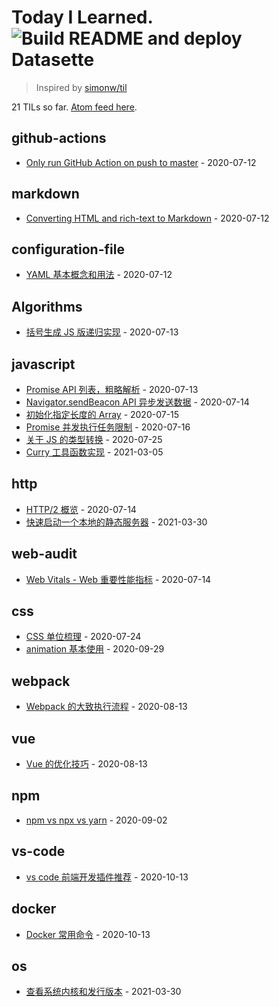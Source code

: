 # Today I Learned. ![Build README and deploy Datasette](https://github.com/mopig/til/workflows/Build%20README%20and%20deploy%20Datasette/badge.svg)

> Inspired by [simonw/til](https://github.com/simonw/til)

<!-- count starts -->21<!-- count ends --> TILs so far. <a href="https://til.xiaozhu.dev/til/feed.atom">Atom feed here</a>.

<!-- index starts -->
## github-actions

* [Only run GitHub Action on push to master](https://github.com/mopig/til/blob/main/github-actions/only-master.md) - 2020-07-12

## markdown

* [Converting HTML and rich-text to Markdown](https://github.com/mopig/til/blob/main/markdown/converting-to-markdown.md) - 2020-07-12

## configuration-file

* [YAML 基本概念和用法](https://github.com/mopig/til/blob/main/configuration-file/about-yaml.md) - 2020-07-12

## Algorithms

* [括号生成 JS 版递归实现](https://github.com/mopig/til/blob/main/Algorithms/generate-parentheses.md) - 2020-07-13

## javascript

* [Promise API 列表，粗略解析](https://github.com/mopig/til/blob/main/javascript/promise-api.md) - 2020-07-13
* [Navigator.sendBeacon API 异步发送数据](https://github.com/mopig/til/blob/main/javascript/send-beacon.md) - 2020-07-14
* [初始化指定长度的 Array](https://github.com/mopig/til/blob/main/javascript/init-array.md.md) - 2020-07-15
* [Promise 并发执行任务限制](https://github.com/mopig/til/blob/main/javascript/promise-concurrency.md.md) - 2020-07-16
* [关于 JS 的类型转换](https://github.com/mopig/til/blob/main/javascript/conversion-algorithm.md.md) - 2020-07-25
* [Curry 工具函数实现](https://github.com/mopig/til/blob/main/javascript/curry.md) - 2021-03-05

## http

* [HTTP/2 概览](https://github.com/mopig/til/blob/main/http/http_2.md) - 2020-07-14
* [快速启动一个本地的静态服务器](https://github.com/mopig/til/blob/main/http/http_server.md) - 2021-03-30

## web-audit

* [Web Vitals - Web 重要性能指标](https://github.com/mopig/til/blob/main/web-audit/web-vitals.md) - 2020-07-14

## css

* [CSS 单位梳理](https://github.com/mopig/til/blob/main/css/css-unit.md) - 2020-07-24
* [animation 基本使用](https://github.com/mopig/til/blob/main/css/animation-basic.md.md) - 2020-09-29

## webpack

* [Webpack 的大致执行流程](https://github.com/mopig/til/blob/main/webpack/webpack-flow.md) - 2020-08-13

## vue

* [Vue 的优化技巧](https://github.com/mopig/til/blob/main/vue/optimize-skills.md) - 2020-08-13

## npm

* [npm vs npx vs yarn](https://github.com/mopig/til/blob/main/npm/npm-npx-yarn.md) - 2020-09-02

## vs-code

* [vs code 前端开发插件推荐](https://github.com/mopig/til/blob/main/vs-code/extensions.md) - 2020-10-13

## docker

* [Docker 常用命令](https://github.com/mopig/til/blob/main/docker/docker-cli.md) - 2020-10-13

## os

* [查看系统内核和发行版本](https://github.com/mopig/til/blob/main/os/view-macOS.md) - 2021-03-30
<!-- index ends -->
